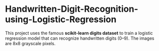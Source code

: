 # Handwritten-Digit-Recognition-using-Logistic-Regression
This project uses the famous **scikit-learn digits dataset** to train a logistic regression model that can recognize handwritten digits (0–9). The images are 8x8 grayscale pixels.
